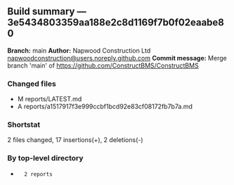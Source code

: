 ## Build summary — 3e5434803359aa188e2c8d1169f7b0f02eaabe80

**Branch:** main
**Author:** Napwood Construction Ltd <napwoodconstruction@users.noreply.github.com>
**Commit message:** Merge branch 'main' of https://github.com/ConstructBMS/ConstructBMS

### Changed files
 - M	reports/LATEST.md
 - A	reports/a1517917f3e999ccbf1bcd92e83cf08172fb7b7a.md

### Shortstat
 2 files changed, 17 insertions(+), 2 deletions(-)

### By top-level directory
 -       2 reports

